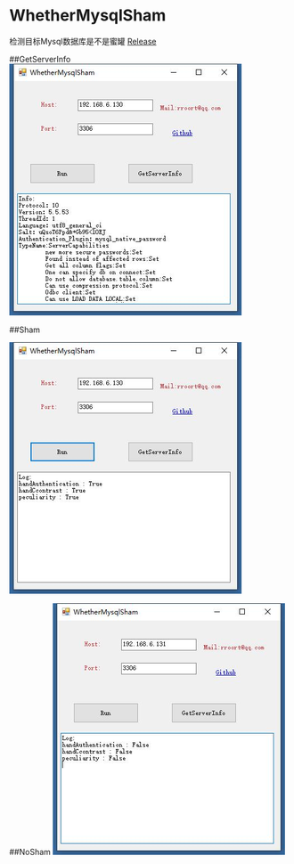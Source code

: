 # WhetherMysqlSham
检测目标Mysql数据库是不是蜜罐
[Release](https://github.com/BeichenDream/WhetherMysqlSham/raw/master/Release/WhetherMysqlSham.exe)


##GetServerInfo
![INFO](https://raw.githubusercontent.com/BeichenDream/WhetherMysqlSham/master/png/ShamInfo.jpg)  


##Sham

![Sham](https://raw.githubusercontent.com/BeichenDream/WhetherMysqlSham/master/png/Sham.jpg)  

##NoSham
![NoSham](https://raw.githubusercontent.com/BeichenDream/WhetherMysqlSham/master/png/NoSham.jpg)  

